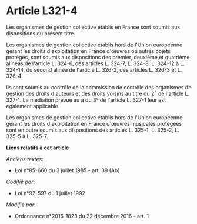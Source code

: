 # Article L321-4

Les organismes de gestion collective établis en France sont soumis aux dispositions du présent titre. 

Les organismes de gestion collective établis hors de l'Union européenne gérant les droits d'exploitation en France d'œuvres
ou autres objets protégés, sont soumis aux dispositions des premier, deuxième et quatrième alinéas de l'article L. 324-6, des
articles L. 324-7, L. 324-8, L. 324-12 à L. 324-14, du second alinéa de l'article L. 326-2, des articles L. 326-3 et L.
326-4. 

Ils sont soumis au contrôle de la commission de contrôle des organismes de gestion des droits d'auteurs et des droits voisins
au titre du 2° de l'article L. 327-1. La médiation prévue au a du 3° de l'article L. 327-1 leur est également applicable. 

Les organismes de gestion collective établis hors de l'Union européenne gérant les droits d'exploitation en France d'œuvres
musicales protégées sont en outre soumis aux dispositions des articles L. 325-1, L. 325-2, L. 325-5 à L. 325-7.

**Liens relatifs à cet article**

_Anciens textes_:

  - Loi n°85-660 du 3 juillet 1985 - art. 39 (Ab)

_Codifié par_:

  - Loi n°92-597 du 1 juillet 1992

_Modifié par_:

  - Ordonnance n°2016-1823 du 22 décembre 2016 - art. 1
